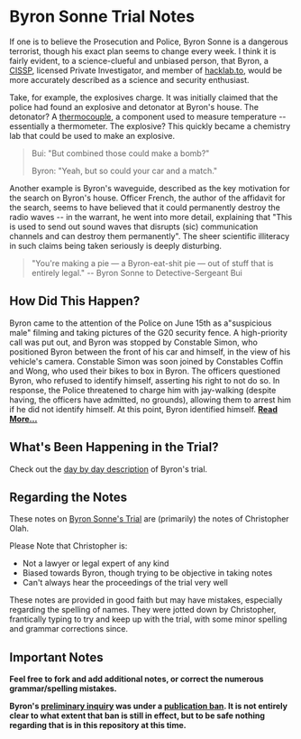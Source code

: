 Byron Sonne Trial Notes
=======================

If one is to believe the Prosecution and Police, Byron Sonne is a dangerous terrorist, though his exact plan seems to change every week. I think it is fairly evident, to a science-clueful and unbiased person, that Byron, a [CISSP](http://en.wikipedia.org/wiki/Certified_Information_Systems_Security_Professional), licensed Private Investigator, and member of [hacklab.to](http://hacklab.to/), would be more accurately described as a science and security enthusiast.

Take, for example, the explosives charge. It was initially claimed that the police had found an explosive and detonator at Byron's house. The detonator? A [thermocouple](http://en.wikipedia.org/wiki/Thermocouple), a component used to measure temperature -- essentially a thermometer. The explosive? This quickly became a chemistry lab that could be used to make an explosive.

> Bui: "But combined those could make a bomb?"
>
> Byron: "Yeah, but so could your car and a match."

Another example is Byron's waveguide, described as the key motivation for the search on Byron's house. Officer French, the author of the affidavit for the search, seems to have believed that it could permanently destroy the radio waves -- in the warrant, he went into more detail, explaining that "This is used to send out sound waves that disrupts (sic) communication channels and can destroy them permanently". The sheer scientific illiteracy in such claims being taken seriously is deeply disturbing.

> "You're making a pie — a Byron-eat-shit pie — out of stuff that is entirely legal." -- Byron Sonne to Detective-Sergeant Bui

How Did This Happen?
--------------------

Byron came to the attention of the Police on June 15th as a"suspicious male" filming and taking pictures of the G20 security fence. A high-priority call was put out, and Byron was stopped by Constable Simon, who positioned Byron between the front of his car and himself, in the view of his vehicle's camera. Constable Simon was soon joined by Constables Coffin and Wong, who used their bikes to box in Byron. The officers questioned Byron, who refused to identify himself, asserting his right to not do so. In response, the Police threatened to charge him with jay-walking (despite having, the officers have admitted, no grounds), allowing them to arrest him if he did not identify himself. At this point, Byron identified himself. [**Read More...**](https://github.com/colah/ByronTrialNotes/blob/master/synthesis/arrest.md)

What's Been Happening in the Trial?
-----------------------------------

Check out the [day by day description](https://github.com/colah/ByronTrialNotes/blob/master/days.md) of Byron's trial.

Regarding the Notes
-------------------

These notes on [Byron Sonne's Trial](http://freebyron.org/index.php/Main_Page) are (primarily) the notes of Christopher Olah.

Please Note that Christopher is:

 * Not a lawyer or legal expert of any kind
 * Biased towards Byron, though trying to be objective in taking notes
 * Can't always hear the proceedings of the trial very well

These notes are provided in good faith but may have mistakes, especially regarding the spelling of names. They were jotted down by Christopher, frantically typing to try and keep up with the trial, with some minor spelling and grammar corrections since.

Important Notes
---------------

**Feel free to fork and add additional notes, or correct the numerous grammar/spelling mistakes.**

**Byron's [preliminary inquiry](http://info.lawyershop.ca/criminal/index.php/archives/2009/06/12/the-purpose-of-a-preliminary-inquiry/) was under a [publication ban](http://en.wikipedia.org/wiki/Publication_ban). It is not entirely clear to what extent that ban is still in effect, but to be safe nothing regarding that is in this repository at this time.**



